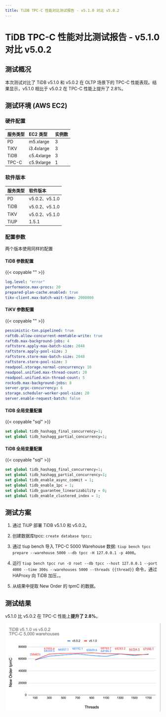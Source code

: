 ```yaml
---
title: TiDB TPC-C 性能对比测试报告 - v5.1.0 对比 v5.0.2
---
```


# TiDB TPC-C 性能对比测试报告 - v5.1.0 对比 v5.0.2

## 测试概况

本次测试对比了 TiDB v5.1.0 和 v5.0.2 在 OLTP 场景下的 TPC-C 性能表现。结果显示，v5.1.0 相比于 v5.0.2 在 TPC-C 性能上提升了 2.8%。

## 测试环境 (AWS EC2)

### 硬件配置

| 服务类型   | EC2 类型   |    实例数  |
|:----------|:----------|:----------|
| PD        | m5.xlarge |     3     |
| TiKV      | i3.4xlarge|     3     |
| TiDB      | c5.4xlarge|     3     |
| TPC-C  | c5.9xlarge|     1     |

### 软件版本

| 服务类型   | 软件版本    |
|:----------|:-----------|
| PD        | v5.0.2、v5.1.0   |
| TiDB      | v5.0.2、v5.1.0   |
| TiKV      | v5.0.2、v5.1.0   |
| TiUP  | 1.5.1     |

### 配置参数

两个版本使用同样的配置

#### TiDB 参数配置

{{< copyable "" >}}

```yaml
log.level: "error"
performance.max-procs: 20
prepared-plan-cache.enabled: true
tikv-client.max-batch-wait-time: 2000000
```

#### TiKV 参数配置

{{< copyable "" >}}

```yaml
pessimistic-txn.pipelined: true
raftdb.allow-concurrent-memtable-write: true
raftdb.max-background-jobs: 4
raftstore.apply-max-batch-size: 2048
raftstore.apply-pool-size: 3
raftstore.store-max-batch-size: 2048
raftstore.store-pool-size: 3
readpool.storage.normal-concurrency: 10
readpool.unified.max-thread-count: 20
readpool.unified.min-thread-count: 5
rocksdb.max-background-jobs: 8
server.grpc-concurrency: 6
storage.scheduler-worker-pool-size: 20
server.enable-request-batch: false
```

#### TiDB 全局变量配置

{{< copyable "sql" >}}

```sql
set global tidb_hashagg_final_concurrency=1;
set global tidb_hashagg_partial_concurrency=1;
```

#### TiDB 全局变量配置

{{< copyable "sql" >}}

```sql
set global tidb_hashagg_final_concurrency=1;
set global tidb_hashagg_partial_concurrency=1;
set global tidb_enable_async_commit = 1;
set global tidb_enable_1pc = 1;
set global tidb_guarantee_linearizability = 0;
set global tidb_enable_clustered_index = 1;
```

## 测试方案

1. 通过 TiUP 部署 TiDB v5.1.0 和 v5.0.2。

2. 创建数据库tpcc: `create database tpcc;`
2. 通过 tiup bench 导入 TPC-C 5000 Warehouse 数据: `tiup bench tpcc prepare --warehouse 5000 --db tpcc -H 127.0.0.1 -p 4000`。

3. 运行 `tiup bench tpcc run -U root --db tpcc --host 127.0.0.1 --port 4000 --time 300s --warehouses 5000 --threads {{thread}}` 命令，通过 HAProxy 向 TiDB 加压，。

4. 从结果中提取 New Order 的 tpmC 的数据。

## 测试结果

v5.1.0 比 v5.0.2 在 TPC-C 性能上**提升了 2.8%**。

![TPC-C](/media/tpcc_v510_vs_v502.png)
